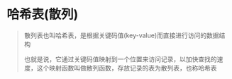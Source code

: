 # 哈希表(散列)
> 散列表也叫哈希表，是根据关键码值(key-value)而直接进行访问的数据结构
> 
> 也就是说，它通过关键码值映射到一个位置来访问记录，以加快查找的速度，这个映射函数叫做散列函数，存放记录的表为散列表，也称哈希表